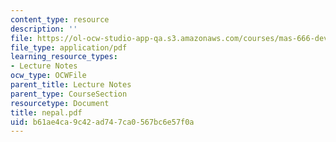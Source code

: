 ```yaml
---
content_type: resource
description: ''
file: https://ol-ocw-studio-app-qa.s3.amazonaws.com/courses/mas-666-developmental-entrepreneurship-fall-2003/b61ae4ca9c42ad747ca0567bc6e57f0a_nepal.pdf
file_type: application/pdf
learning_resource_types:
- Lecture Notes
ocw_type: OCWFile
parent_title: Lecture Notes
parent_type: CourseSection
resourcetype: Document
title: nepal.pdf
uid: b61ae4ca-9c42-ad74-7ca0-567bc6e57f0a
---
```


